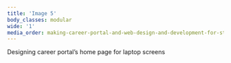 ```yaml
---
title: 'Image 5'
body_classes: modular
wide: '1'
media_order: making-career-portal-and-web-design-and-development-for-studio-in-ex-zrt-case-study-part-1-5.jpg
---
```


Designing career portal’s home page for laptop screens